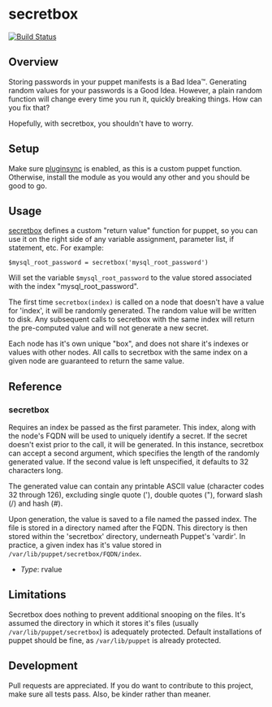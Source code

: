 # secretbox
[![Build Status](https://travis-ci.org/evaryont/puppet-secretbox.png?branch=master)](https://travis-ci.org/evaryont/puppet-secretbox)

## Overview

Storing passwords in your puppet manifests is a Bad Idea™. Generating random
values for your passwords is a Good Idea. However, a plain random function will
change every time you run it, quickly breaking things. How can you fix that?

Hopefully, with secretbox, you shouldn't have to worry.

## Setup

Make sure [pluginsync] is enabled, as this is a custom puppet function.
Otherwise, install the module as you would any other and you should be good to
go.

[pluginsync]: http://docs.puppetlabs.com/guides/plugins_in_modules.html#enabling-pluginsync

## Usage

[secretbox] defines a custom "return value" function for puppet, so you can use
it on the right side of any variable assignment, parameter list, if statement,
etc. For example:

    $mysql_root_password = secretbox('mysql_root_password')

Will set the variable `$mysql_root_password` to the value stored associated with
the index "mysql_root_password".

The first time `secretbox(index)` is called on a node that doesn't have a value
for 'index', it will be randomly generated. The random value will be written to
disk. Any subsequent calls to secretbox with the same index will return the
pre-computed value and will not generate a new secret.

Each node has it's own unique "box", and does not share it's indexes or values
with other nodes. All calls to secretbox with the same index on a given node are
guaranteed to return the same value.

## Reference

### secretbox
Requires an index be passed as the first parameter. This index, along with the
node's FQDN will be used to uniquely identify a secret. If the secret doesn't
exist prior to the call, it will be generated. In this instance, secretbox can
accept a second argument, which specifies the length of the randomly generated
value. If the second value is left unspecified, it defaults to 32 characters
long.

The generated value can contain any printable ASCII value (character codes 32
through 126), excluding single quote ('), double quotes ("), forward slash (/)
and hash (#).

Upon generation, the value is saved to a file named the passed index. The file
is stored in a directory named after the FQDN. This directory is then stored
within the 'secretbox' directory, underneath Puppet's 'vardir'. In practice,
a given index has it's value stored in `/var/lib/puppet/secretbox/FQDN/index`.

- *Type*: rvalue

## Limitations

Secretbox does nothing to prevent additional snooping on the files. It's assumed
the directory in which it stores it's files (usually
`/var/lib/puppet/secretbox`) is adequately protected. Default installations of
puppet should be fine, as `/var/lib/puppet` is already protected.

## Development

Pull requests are appreciated. If you do want to contribute to this project,
make sure all tests pass. Also, be kinder rather than meaner.

[secretbox]: https://github.com/evaryont/puppet-secretbox
